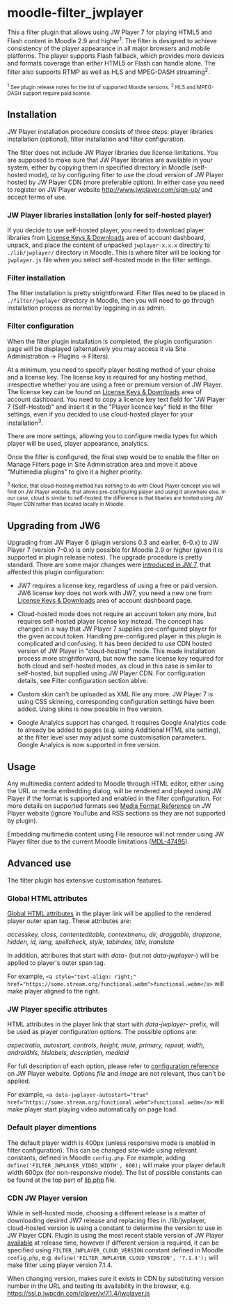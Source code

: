 moodle-filter_jwplayer
======================

This a filter plugin that allows using JW Player 7 for playing HTML5 and
Flash content in Moodle 2.9 and higher<sup>1</sup>. The filter is designed
to achieve consistency of the player appearance in all major browsers and
mobile platforms. The player supports Flash fallback, which provides more
devices and formats coverage than either HTML5 or Flash can handle alone.
The filter also supports RTMP as well as HLS and MPEG-DASH
streaming<sup>2</sup>.

<sub><sup>1</sup> See plugin release notes for the list of supported Moodle versions.</sub>
<sub><sup>2</sup> HLS and MPEG-DASH support require paid license.</sub>

Installation
------------

JW Player installation procedure consists of three steps: player libraries
installation (optional), filter installation and filter configuration.

The filter does not include JW Player libraries due license limitations.
You are supposed to make sure that JW Player libraries are available in
your system, either by copying them in specified directory in Moodle
(self-hosted mode), or by configuring filter to use the cloud version of JW
Player hosted by JW Player CDN (more preferable option). In either case you
need to register on JW Player website http://www.jwplayer.com/sign-up/ and
accept terms of use.

### JW Player libraries installation (only for self-hosted player)

If you decide to use self-hosted player, you need to download player libraries from [License Keys &
Downloads](https://dashboard.jwplayer.com/#/players/downloads) area of
account dashboard, unpack, and place the content of unpacked `jwplayer-x.x.x`
directiry to `./lib/jwplayer/` directory in Moodle. This is where filter will
be looking for `jwplayer.js` file when you select self-hosted mode in the
filter settings.

### Filter installation

The filter installation is pretty strightforward. Filter files need to be
placed in `./filter/jwplayer` directory in Moodle, then you will need to go
through installation process as normal by loggining in as admin.

### Filter configuration

When the filter plugin installation is completed, the plugin configuration
page will be displayed (alternatively you may access it via Site
Administration -> Plugins -> Filters).

At a minimum, you need to specify player hosting method of your choise and
a license key. The license key is required for any hosting method,
irrespective whether you are using a free or premium version of JW Player.
The license key can be found on  [License Keys &
Downloads](https://dashboard.jwplayer.com/#/players/downloads) area of
account dashboard. You need to copy a licence key text field for "JW Player 7
(Self-Hosted)" and insert it in the "Player licence key" field in the
filter settings, even if you decided to use cloud-hosted player for your
installation<sup>3</sup>.

There are more settings, allowing you to configure media types for which
player will be used, player appearance, analytics.

Once the filter is configured, the final step would be to enable the filter
on Manage Filters  page in Site Administration area and move it above
"Multimedia plugins" to give it a higher priority.

<sub><sup>3</sup> Notice, that cloud-hosting method has nothing to do with
Cloud Player concept you will find on JW Player website, that allows
pre-configuring player and using it anywhere else. In our case, cloud is
similar to self-hosted, the difference is that libaries are hosted using
JW Player CDN rather than located locally in Moodle.</sub>

Upgrading from JW6
------------------

Upgrading from JW Player 6 (plugin versions 0.3 and earlier, 6-0.x) to JW
Player 7 (version 7-0.x) is only possible for Moodle 2.9 or higher (given it
is supported in plugin release notes). The upgrade procedure is pretty
standard. There are some major changes were
[introduced in JW 7](http://support.jwplayer.com/customer/en/portal/articles/2037989-migration-from-jw6-to-jw7),
that affected this plugin configuration:

* JW7 requires a license key, regardless of using a free or paid version.
JW6 license key does not work with JW7, you need a new one from [License
Keys & Downloads](https://dashboard.jwplayer.com/#/players/downloads)
area of account dashboard page.

* Cloud-hosted mode does not require an account token any more, but requires
self-hosted player license key instead. The concept has changed in a way
that JW Player 7 supplies pre-configured player for the given accout token.
Handling pre-configured player in this plugin is complicated and confusing.
It has been decided to use CDN hosted version of JW Player in
"cloud-hosting" mode. This made installation process more strightforward,
but now the same license key required for both cloud and self-hosted modes,
as cloud in this case is similar to self-hosted, but supplied using JW
Player CDN. For configuration details, see Filter configuration section
ablve.

* Custom skin can't be uploaded as XML file any more. JW Player 7 is using CSS
skinning, corresponding configuration settings have been added. Using skins
is now possible in free version.

* Google Analyics support has changed. It requires Google Analytics code to
already be added to pages (e.g. using Additional HTML site setting), at the
filter level user may adjust some customisation parameters. Google Analyics
is now supported in free version.

Usage
-----

Any multimedia content added to Moodle through HTML editor, either using
the URL or media embedding dialog, will be rendered and played using JW
Player if the format is supported and enabled in the filter configuration.
For more details on supported formats see [Media Format
Reference](http://support.jwplayer.com/customer/en/portal/articles/1403635-media-format-reference)
on JW Player website (ignore YouTube and RSS sections as they are not
supported by plugin).

Embedding multimedia content using File resource will not render using JW
Player filter due to the current Moodle limitations
([MDL-47495](https://tracker.moodle.org/browse/MDL-47495)).

Advanced use
------------

The filter plugin has extensive customisation features.

### Global HTML attributes

[Global HTML
attributes](https://developer.mozilla.org/en/docs/Web/HTML/Global_attributes)
in the player link will be applied to the rendered player outer span tag.
These attributes are:

_accesskey, class, contenteditable, contextmenu, dir, draggable, dropzone,
hidden, id, lang, spellcheck, style, tabindex, title, translate_

In addition, attribures that start with _data-_ (but not _data-jwplayer-_)
will be applied to player's outer span tag.

For example, `<a style="text-align: right;"
href="https://some.stream.org/functional.webm">functional.webm</a>` will
make player aligned to the right.

### JW Player specific attributes

HTML attributes in the player link that start with _data-jwplayer-_ prefix,
will be used as player configuration options. The possible options are:

_aspectratio, autostart, controls, height, mute, primary, repeat, width,
androidhls, hlslabels, description, mediaid_

For full description of each option, please refer to [configuration
reference](http://support.jwplayer.com/customer/portal/articles/1413113-configuration-options-reference)
on JW Player website. Options _file_ and _image_ are not relevant, thus
can't be applied.

For example, `<a data-jwplayer-autostart="true"
href="https://some.stream.org/functional.webm">functional.webm</a>` will
make player start playing video automatically on page load.

### Default player dimentions

The default player width is 400px (unless responsive mode is enabled in
filter configuration). This can be changed site-wide using relevant
constants, defined in Moodle `config.php`. For example, adding
`define('FILTER_JWPLAYER_VIDEO_WIDTH', 600);` will make your player default
width 600px (for non-responsive mode). The list of possible constants can
be found at the top part of
[lib.php](https://github.com/lucisgit/moodle-filter_jwplayer/blob/JW7/lib.php)
file.

### CDN JW Player version

While in self-hosted mode, choosing a different release is a matter of
downloading desired JW7 release and replacing files in ./lib/jwplayer,
cloud-hosted version is using a constant to determine the version to use in
JW Player CDN. Plugin is using the most recent stable version of JW Player
[available](http://support.jwplayer.com/customer/portal/articles/1403726-jw-player-7-release-notes)
at release time, however if different version is required, it can be
specified using `FILTER_JWPLAYER_CLOUD_VERSION` constant defined in Moodle
`config.php`, e.g. `define('FILTER_JWPLAYER_CLOUD_VERSION', '7.1.4');` will
make filter using player version 7.1.4.

When changing version, makes sure it exists in CDN by substituting version
number in the URL and testing its availability in the browser, e.g.
<https://ssl.p.jwpcdn.com/player/v/7.1.4/jwplayer.js>
